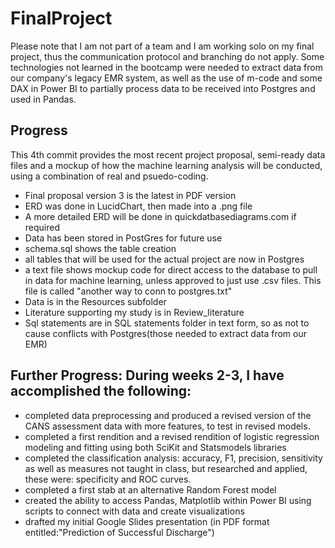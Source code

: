 # FinalProject
Please note that I am not part of a team and I am working solo on my final project, thus the communication protocol and branching do not apply.  Some technologies not learned in the bootcamp were needed to extract data from our company's legacy EMR system, as well as the use of m-code and some DAX in Power BI to partially process data to be received into Postgres and used in Pandas.

## Progress
This 4th commit provides the most recent project proposal, semi-ready data files and a mockup of
how the machine learning analysis will be conducted, using a combination of real and psuedo-coding.
- Final proposal version 3 is the latest in PDF version
- ERD was done in LucidChart, then made into a .png file
- A more detailed ERD will be done in quickdatbasediagrams.com if required
- Data has been stored in PostGres for future use
- schema.sql shows the table creation
- all tables that will be used for the actual project are now in Postgres
- a text file shows mockup code for direct access to the database to pull in data for machine learning, unless approved to just use .csv files.  This file is called "another way to conn to postgres.txt"
- Data is in the Resources subfolder
- Literature supporting my study is in Review_literature
- Sql statements are in SQL statements folder in text form, so as not to cause conflicts 
with Postgres(those needed to extract data from our EMR)

## Further Progress: During weeks 2-3, I have accomplished the following:
- completed data preprocessing and produced a revised version of the CANS assessment data with more features, to test in revised models.
- completed a first rendition and a revised rendition of logistic regression modeling and fitting using both SciKit and Statsmodels libraries
- completed the classification analysis: accuracy, F1, precision, sensitivity as well as measures not taught in class, but researched and applied, these were: specificity and ROC curves.
- completed a first stab at an alternative Random Forest model
- created the ability to access Pandas, Matplotlib within Power BI using scripts to connect with data and create visualizations
- drafted my initial Google Slides presentation (in PDF format entitled:"Prediction of Successful Discharge")
